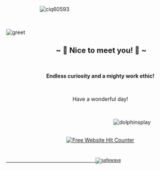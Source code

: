 &emsp; &emsp; &emsp; &emsp; &emsp;  ![ciq60593](https://github.com/TankEngine-ish/TankEngine-ish/assets/131184681/0d012ea0-b2b6-44ff-b1be-2ec4d232394e)

<br />

![greet](https://github.com/TankEngine-ish/TankEngine-ish/assets/131184681/41030361-5ccb-4c7f-b076-5280e7797da5)


<h2 align="center" style="font-size: 20px"> ~ 📇 Nice to meet you! 📇 ~</h2>
<br />

<p align="center">
<strong>Endless curiosity and a mighty work ethic!</strong>
</p>

<br />
<p align="center">
Have a wonderful day!
</p>
<br />

&emsp; &emsp; &emsp; &emsp; &emsp; &emsp; &emsp; &emsp; &emsp; &emsp; &emsp; &emsp; &emsp; &emsp; &emsp; &emsp; ![dolphinsplay](https://github.com/TankEngine-ish/TankEngine-ish/assets/131184681/970592bf-3e12-4ccc-81b1-0763b8ac6630)
<br />
<br />


<div align='center'><a href='https://www.free-website-hit-counter.com'><img src='https://www.free-website-hit-counter.com/c.php?d=9&id=157178&s=16' border='0' alt='Free Website Hit Counter'></a><br / ><small><a href='https://www.free-website-hit-counter.com'></div>
<br />
<br />


&emsp; &emsp; &emsp; &emsp; &emsp; &emsp; &emsp; &emsp; &emsp; &emsp; &emsp; &emsp; &emsp; &emsp; &emsp; &emsp;  ![safewave](https://github.com/TankEngine-ish/TankEngine-ish/assets/131184681/c391e676-ee21-4dc9-b8a0-483466be4849)

